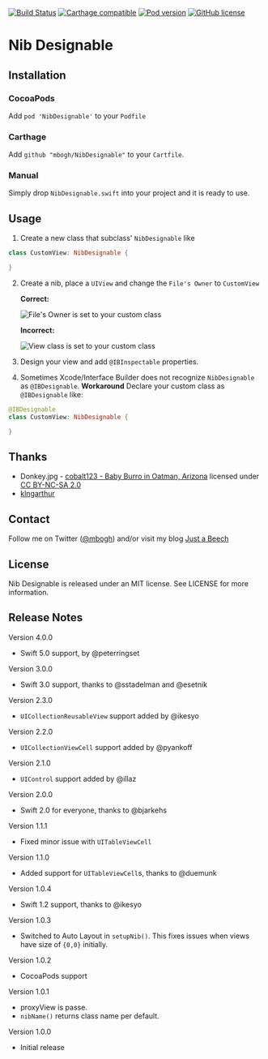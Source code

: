 [![Build Status](https://travis-ci.org/mbogh/NibDesignable.svg?branch=master)](https://travis-ci.org/mbogh/NibDesignable) 
[![Carthage compatible](https://img.shields.io/badge/Carthage-compatible-4BC51D.svg?style=flat)](https://github.com/Carthage/Carthage) 
[![Pod version](http://img.shields.io/cocoapods/v/NibDesignable.svg)](http://cocoadocs.org/docsets/NibDesignable/) 
[![GitHub license](https://img.shields.io/badge/license-MIT-lightgrey.svg)](https://raw.githubusercontent.com/mbogh/NibDesignable/master/LICENSE)

Nib Designable
=============

## Installation

### CocoaPods
Add `pod 'NibDesignable'` to your `Podfile`

### Carthage
Add `github "mbogh/NibDesignable"` to your `Cartfile`.

### Manual
Simply drop `NibDesignable.swift` into your project and it is ready to use.

## Usage

1. Create a new class that subclass' `NibDesignable` like
  ``` swift
  class CustomView: NibDesignable {

  }
  ```
2. Create a nib, place a `UIView` and change the `File's Owner` to `CustomView`
  
    **Correct:**
    
    ![`File's Owner` is set to your custom class](https://cloud.githubusercontent.com/assets/377404/20852905/8537fe60-b89d-11e6-8bea-b86752e5c89b.png)

    **Incorrect:**
    
    ![`View` class is set to your custom class](https://cloud.githubusercontent.com/assets/377404/20852902/8132b1ac-b89d-11e6-9d5e-3ccdd72773e1.png)
3. Design your view and add `@IBInspectable` properties.
4. Sometimes Xcode/Interface Builder does not recognize `NibDesignable` as `@IBDesignable`. **Workaround** Declare your custom class as `@IBDesignable` like:
  ``` swift
  @IBDesignable
  class CustomView: NibDesignable {

  }
  ```

## Thanks

- Donkey.jpg - [cobalt123 - Baby Burro in Oatman, Arizona](https://flic.kr/p/Gk2KR) licensed under [CC BY-NC-SA 2.0](https://creativecommons.org/licenses/by-nc-sa/2.0/)
- [klngarthur](http://www.reddit.com/user/klngarthur)

## Contact

Follow me on Twitter ([@mbogh](https://twitter.com/mbogh)) and/or visit my blog [Just a Beech](http://justabeech.com)

## License

Nib Designable is released under an MIT license. See LICENSE for more information.

## Release Notes

Version 4.0.0

- Swift 5.0 support, by @peterringset

Version 3.0.0

- Swift 3.0 support, thanks to @sstadelman and @esetnik

Version 2.3.0

- `UICollectionReusableView` support added by @ikesyo

Version 2.2.0

- `UICollectionViewCell` support added by @pyankoff

Version 2.1.0

- `UIControl` support added by @illaz

Version 2.0.0

- Swift 2.0 for everyone, thanks to @bjarkehs

Version 1.1.1

- Fixed minor issue with `UITableViewCell`

Version 1.1.0

- Added support for `UITableViewCell`s, thanks to @duemunk

Version 1.0.4

- Swift 1.2 support, thanks to @ikesyo

Version 1.0.3

- Switched to Auto Layout in `setupNib()`. This fixes issues when views have size of `{0,0}` initially.

Version 1.0.2

- CocoaPods support

Version 1.0.1

- proxyView is passe.
- `nibName()` returns class name per default.

Version 1.0.0

- Initial release
